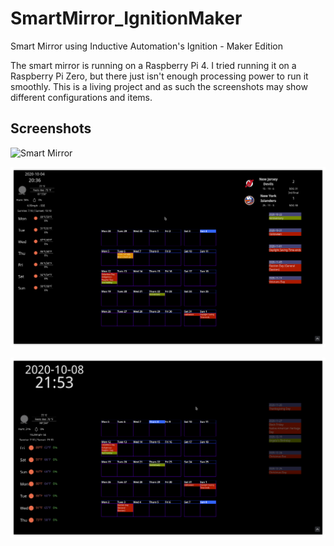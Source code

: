 # SmartMirror_IgnitionMaker
Smart Mirror using Inductive Automation's Ignition - Maker Edition

The smart mirror is running on a Raspberry Pi 4. I tried running it on a Raspberry Pi Zero, but there just isn't enough processing power to run it smoothly.
This is a living project and as such the screenshots may show different configurations and items.

## Screenshots
![Smart Mirror](/images/20201010_075746.jpg)

![Smart Mirror](/images/Screenshot_20201004_203613.png)

![Smart Mirror](/images/Screenshot_20201008_215252.png)
